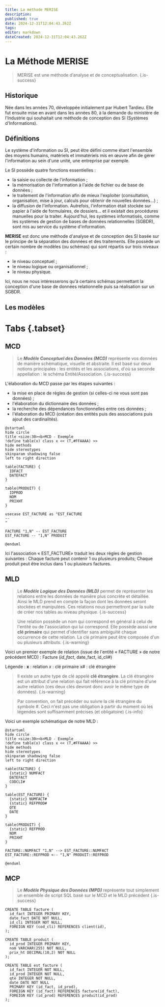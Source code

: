 ```yaml
---
title: La méthode MERISE
description: 
published: true
date: 2024-12-31T12:04:43.262Z
tags: 
editor: markdown
dateCreated: 2024-12-31T12:04:43.262Z
---
```


# La Méthode MERISE

> MERISE est une méthode d’analyse et de conceptualisation.
{.is-success}

## Historique

Née dans les années 70, développée initialement par Hubert Tardieu. Elle fut ensuite mise en avant dans les années 80, à la demande du ministère de l'Industrie qui souhaitait une méthode de conception des SI (Systèmes d'Informations).

## Définitions
Le système d'information ou SI, peut être défini comme étant l'ensemble des moyens humains, matériels et immatériels mis en œuvre afin de gérer l'information au sein d'une unité, une entreprise par exemple.

Le SI possède quatre fonctions essentielles :
- la saisie ou collecte de l'information ;
- la mémorisation de l'information à l'aide de fichier ou de base de données ;
- le traitement de l'information afin de mieux l'exploiter (consultation, organisation, mise à jour, calculs pour obtenir de nouvelles données…) ;
- la diffusion de l'information.
Autrefois, l'information était stockée sur papier à l'aide de formulaires, de dossiers… et il existait des procédures manuelles pour la traiter. Aujourd'hui, les systèmes informatisés, comme les systèmes de gestion de bases de données relationnelles (SGBDR), sont mis au service du système d'information.

**MERISE** est donc une méthode d'analyse et de conception des SI basée sur le principe de la séparation des données et des traitements. Elle possède un certain nombre de modèles (ou schémas) qui sont répartis sur trois niveaux :
- le niveau conceptuel ;
- le niveau logique ou organisationnel ;
- le niveau physique.

Ici, nous ne nous intéresserons qu'à certains schémas permettant la conception d'une base de données relationnelle puis sa réalisation sur un SGBDR.

## Les modèles

# Tabs {.tabset}
## MCD

> Le *_**Modèle Conceptuel des Données (MCD)**_* représente vos données de manière schématique, visuelle et abstraite. Il est basé sur deux notions principales : les entités et les associations, d'où sa seconde appellation : le schéma Entité/Association. {.is-success}

L'élaboration du MCD passe par les étapes suivantes :
- la mise en place de règles de gestion (si celles-ci ne vous sont pas données) ;
- l'élaboration du dictionnaire des données ;
- la recherche des dépendances fonctionnelles entre ces données ;
- l'élaboration du MCD (création des entités puis des associations puis ajout des cardinalités).


```plantuml
@startuml
hide circle
title <size:30><b>MCD - Exemple
!define table(x) class x << (T,#FFAAAA) >>
hide methods
hide stereotypes
skinparam shadowing false
left to right direction

table(FACTURE) {
  IDFACT
  DATEFACT
}

table(PRODUIT) {
  IDPROD
  NOM
  PRIXHT
}

usecase EST_FACTURE as "EST_FACTURE
--
"

FACTURE "1,N" -- EST_FACTURE
EST_FACTURE -- "1,N" PRODUIT

@enduml
```

Ici l'association « EST_FACTURE» traduit les deux règles de gestion suivantes :
Chaque facture peut contenir 1 ou plusieurs produits;
Chaque produit peut être inclus dans 1 ou plusieurs factures.


## MLD

> Le *_**Modèle Logique des Données (MLD)**_* permet de représenter les relations entre les données de manière plus concrète et détaillée. Ainsi le MLD prend en compte la façon dont les données seront stockées et manipulées. Ces relations nous permettront par la suite de créer nos tables au niveau physique. {.is-success}

> Une relation possède un nom qui correspond en général à celui de l'entité ou de l'association qui lui correspond. Elle possède aussi une **clé primaire** qui permet d'identifier sans ambiguïté chaque occurrence de cette relation. La clé primaire peut être composée d'un ou plusieurs attributs. {.is-warning}


Voici un premier exemple de relation (issue de l'entité « FACTURE » de notre précédent MCD) :
Facture (_id_fact_, date_fact, id_cli#)

Légende :
**x** : relation
_x_ : clé primaire
x# : clé étrangère

> Il existe un autre type de clé appelé **clé étrangère**. La clé étrangère est un attribut d'une relation qui fait référence à la clé primaire d'une autre relation (ces deux clés devront donc avoir le même type de données). {.is-warning}

> Par convention, on fait précéder ou suivre la clé étrangère du symbole #. Ceci n'est pas une obligation à partir du moment où les légendes sont suffisamment précises (et obligatoire) {.is-info}


Voici un exemple schématique de notre MLD : 


```plantuml
@startuml
hide circle
title <size:30><b>MLD - Exemple
!define table(x) class x << (T,#FFAAAA) >>
hide methods
hide stereotypes
skinparam shadowing false
left to right direction

table(FACTURE) {
  {static} NUMFACT
  DATEFACT
  CODCLI#
}

table(EST_FACTURE) {
  {static} NUMFACT#
  {static} REFPROD#
  QTE
  DATE
}

table(PRODUIT) {
  {static} REFPROD
  NOM
  PRIXHT
}

FACTURE::NUMFACT "1,N" --> EST_FACTURE::NUMFACT
EST_FACTURE::REFPROD <-- "1,N" PRODUIT::REFPROD

@enduml
```

## MCP

> Le *_**Modèle Physique des Données (MPD)**_* représente tout simplement un ensemble de script SQL basé sur le MCD et le MLD précédent {.is-success}

```=sql
CREATE TABLE facture (
  id_fact INTEGER PRIMARY KEY,
  date_fact DATE NOT NULL,
  id_cli INTEGER NOT NULL,
  FOREIGN KEY (cod_cli) REFERENCES client(id),
);

CREATE TABLE produit (
  id_prod INTEGER PRIMARY KEY,
  nom VARCHAR(255) NOT NULL,
  prix_ht DECIMAL(10,2) NOT NULL
);

CREATE TABLE est_facture (
  id_fact INTEGER NOT NULL,
  id_prod INTEGER NOT NULL,
  qte INTEGER NOT NULL,
  date DATE NOT NULL
  PRIMARY KEY (id_fact, id_prod),
  FOREIGN KEY (id_fact) REFERENCES facture(id_fact),
  FOREIGN KEY (id_prod) REFERENCES produit(id_prod)
);

```
